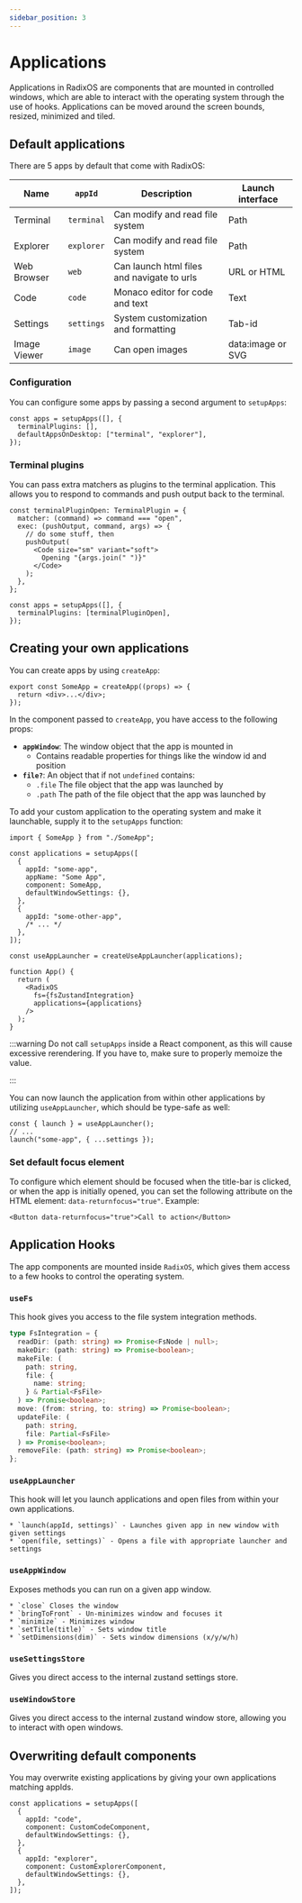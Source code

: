 ```yaml
---
sidebar_position: 3
---
```


# Applications

Applications in RadixOS are components that are mounted in controlled windows, which are able to interact with the operating system through the use of hooks. Applications can be moved around the screen bounds, resized, minimized and tiled.

## Default applications

There are 5 apps by default that come with RadixOS:

| Name         | `appId`    | Description                                | Launch interface  |
| ------------ | ---------- | ------------------------------------------ | ----------------- |
| Terminal     | `terminal` | Can modify and read file system            | Path              |
| Explorer     | `explorer` | Can modify and read file system            | Path              |
| Web Browser  | `web`      | Can launch html files and navigate to urls | URL or HTML       |
| Code         | `code`     | Monaco editor for code and text            | Text              |
| Settings     | `settings` | System customization and formatting        | Tab-id            |
| Image Viewer | `image`    | Can open images                            | data:image or SVG |

### Configuration

You can configure some apps by passing a second argument to `setupApps`:

```tsx
const apps = setupApps([], {
  terminalPlugins: [],
  defaultAppsOnDesktop: ["terminal", "explorer"],
});
```

### Terminal plugins

You can pass extra matchers as plugins to the terminal application. This allows you to respond to commands and push output back to the terminal.

```tsx
const terminalPluginOpen: TerminalPlugin = {
  matcher: (command) => command === "open",
  exec: (pushOutput, command, args) => {
    // do some stuff, then
    pushOutput(
      <Code size="sm" variant="soft">
        Opening "{args.join(" ")}"
      </Code>
    );
  },
};

const apps = setupApps([], {
  terminalPlugins: [terminalPluginOpen],
});
```

## Creating your own applications

You can create apps by using `createApp`:

```tsx title="SomeApp.tsx"
export const SomeApp = createApp((props) => {
  return <div>...</div>;
});
```

In the component passed to `createApp`, you have access to the following props:

- **`appWindow`**: The window object that the app is mounted in
  - Contains readable properties for things like the window id and position
- **`file?`**: An object that if not `undefined` contains:
  - `.file` The file object that the app was launched by
  - `.path` The path of the file object that the app was launched by

To add your custom application to the operating system and make it launchable, supply it to the `setupApps` function:

```tsx title="App.tsx"
import { SomeApp } from "./SomeApp";

const applications = setupApps([
  {
    appId: "some-app",
    appName: "Some App",
    component: SomeApp,
    defaultWindowSettings: {},
  },
  {
    appId: "some-other-app",
    /* ... */
  },
]);

const useAppLauncher = createUseAppLauncher(applications);

function App() {
  return (
    <RadixOS
      fs={fsZustandIntegration}
      applications={applications}
    />
  );
}
```

:::warning
Do not call `setupApps` inside a React component, as this will cause excessive rerendering. If you have to, make sure to properly memoize the value.

:::

You can now launch the application from within other applications by utilizing `useAppLauncher`, which should be type-safe as well:

```tsx
const { launch } = useAppLauncher();
// ...
launch("some-app", { ...settings });
```

### Set default focus element

To configure which element should be focused when the title-bar is clicked, or when the app is initially opened, you can set the following attribute on the HTML element: `data-returnfocus="true"`. Example:

```tsx
<Button data-returnfocus="true">Call to action</Button>
```

## Application Hooks

The app components are mounted inside `RadixOS`, which gives them access to a few hooks to control the operating system.

### `useFs`

This hook gives you access to the file system integration methods.

```typescript
type FsIntegration = {
  readDir: (path: string) => Promise<FsNode | null>;
  makeDir: (path: string) => Promise<boolean>;
  makeFile: (
    path: string,
    file: {
      name: string;
    } & Partial<FsFile>
  ) => Promise<boolean>;
  move: (from: string, to: string) => Promise<boolean>;
  updateFile: (
    path: string,
    file: Partial<FsFile>
  ) => Promise<boolean>;
  removeFile: (path: string) => Promise<boolean>;
};
```

### `useAppLauncher`

This hook will let you launch applications and open files from within your own applications.

    * `launch(appId, settings)` - Launches given app in new window with given settings
    * `open(file, settings)` - Opens a file with appropriate launcher and settings

### `useAppWindow`

Exposes methods you can run on a given app window.

    * `close` Closes the window
    * `bringToFront` - Un-minimizes window and focuses it
    * `minimize` - Minimizes window
    * `setTitle(title)` - Sets window title
    * `setDimensions(dim)` - Sets window dimensions (x/y/w/h)

### `useSettingsStore`

Gives you direct access to the internal zustand settings store.

### `useWindowStore`

Gives you direct access to the internal zustand window store, allowing you to interact with open windows.

## Overwriting default components

You may overwrite existing applications by giving your own applications matching appIds.

```tsx
const applications = setupApps([
  {
    appId: "code",
    component: CustomCodeComponent,
    defaultWindowSettings: {},
  },
  {
    appId: "explorer",
    component: CustomExplorerComponent,
    defaultWindowSettings: {},
  },
]);
```
